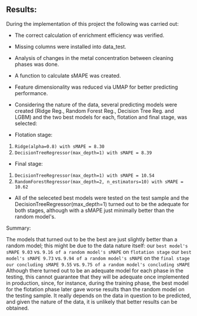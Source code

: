 
## Results:
During the implementation of this project the following was carried out:

- The correct calculation of enrichment efficiency was verified.

- Missing columns were installed into data_test.

- Analysis of changes in the metal concentration between cleaning phases was done.

- A function to calculate sMAPE was created.

- Feature dimensionality was reduced via UMAP for better predicting performance.

- Considering the nature of the data, several predicting models were created (Ridge Reg., Random Forest Reg., Decision Tree Reg. and LGBM) and the two best models for each, flotation and final stage, was selected:

- Flotation stage:
1. `Ridge(alpha=0.8) with sMAPE = 8.30`
2. `DecisionTreeRegressor(max_depth=1) with sMAPE = 8.39`
- Final stage:
1. `DecisionTreeRegressor(max_depth=1) with sMAPE = 10.54`
2. `RandomForestRegressor(max_depth=2, n_estimators=10) with sMAPE = 10.62`
- All of the seleceted best models were tested on the test sample and the DecisionTreeRegressor(max_depth=1) turned out to be the adequate for both stages, although with a sMAPE just minimally better than the random model's.

Summary:

The models that turned out to be the best are just slightly better than a random model; this might be due to the data nature itself:
our `best model's sMAPE 9.03` vs. `9.16 of a random model's sMAPE` on `flotation stage`
our `best model's sMAPE 9.73` vs. `9.94 of a random model's sMAPE` on the `final stage`
`our concluding sMAPE 9.55` vs. `9.75 of a random model's concluding sMAPE`
Although there turned out to be an adequate model for each phase in the testing, this cannot guarantee that they will be adequate once implemented in production, since, for instance, during the training phase, the best model for the flotation phase later gave worse results than the random model on the testing sample. It really depends on the data in question to be predicted, and given the nature of the data, it is unlikely that better results can be obtained.
